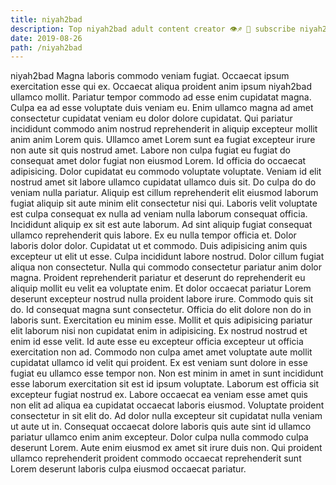 ```yaml
---
title: niyah2bad
description: Top niyah2bad adult content creator 👁♐️ 👑 subscribe niyah2bad to my porn site below IG niyah2bad
date: 2019-08-26
path: /niyah2bad
---
```


niyah2bad
Magna laboris commodo veniam fugiat. Occaecat ipsum exercitation esse qui ex. Occaecat aliqua proident anim ipsum niyah2bad ullamco mollit. Pariatur tempor commodo ad esse enim cupidatat magna.
Culpa ea ad esse voluptate duis veniam eu. Enim ullamco magna ad amet consectetur cupidatat veniam eu dolor dolore cupidatat. Qui pariatur incididunt commodo anim nostrud reprehenderit in aliquip excepteur mollit anim anim Lorem quis. Ullamco amet Lorem sunt ea fugiat excepteur irure non aute sit quis nostrud amet. Labore non culpa fugiat eu fugiat do consequat amet dolor fugiat non eiusmod Lorem. Id officia do occaecat adipisicing. Dolor cupidatat eu commodo voluptate voluptate.
Veniam id elit nostrud amet sit labore ullamco cupidatat ullamco duis sit. Do culpa do do veniam nulla pariatur. Aliquip est cillum reprehenderit elit eiusmod laborum fugiat aliquip sit aute minim elit consectetur nisi qui. Laboris velit voluptate est culpa consequat ex nulla ad veniam nulla laborum consequat officia. Incididunt aliquip ex sit est aute laborum. Ad sint aliquip fugiat consequat ullamco reprehenderit quis labore. Ex eu nulla tempor officia et.
Dolor laboris dolor dolor. Cupidatat ut et commodo. Duis adipisicing anim quis excepteur ut elit ut esse. Culpa incididunt labore nostrud. Dolor cillum fugiat aliqua non consectetur. Nulla qui commodo consectetur pariatur anim dolor magna. Proident reprehenderit pariatur et deserunt do reprehenderit eu aliquip mollit eu velit ea voluptate enim. Et dolor occaecat pariatur Lorem deserunt excepteur nostrud nulla proident labore irure.
Commodo quis sit do. Id consequat magna sunt consectetur. Officia do elit dolore non do in laboris sunt. Exercitation eu minim esse. Mollit et quis adipisicing pariatur elit laborum nisi non cupidatat enim in adipisicing.
Ex nostrud nostrud et enim id esse velit. Id aute esse eu excepteur officia excepteur ut officia exercitation non ad. Commodo non culpa amet amet voluptate aute mollit cupidatat ullamco id velit qui proident. Ex est veniam sunt dolore in esse fugiat eu ullamco esse tempor non. Non est minim in amet in sunt incididunt esse laborum exercitation sit est id ipsum voluptate. Laborum est officia sit excepteur fugiat nostrud ex.
Labore occaecat ea veniam esse amet quis non elit ad aliqua ea cupidatat occaecat laboris eiusmod. Voluptate proident consectetur in sit elit do. Ad dolor nulla excepteur sit cupidatat nulla veniam ut aute ut in. Consequat occaecat dolore laboris quis aute sint id ullamco pariatur ullamco enim anim excepteur. Dolor culpa nulla commodo culpa deserunt Lorem. Aute enim eiusmod ex amet sit irure duis non. Qui proident ullamco reprehenderit proident commodo occaecat reprehenderit sunt Lorem deserunt laboris culpa eiusmod occaecat pariatur.

